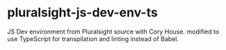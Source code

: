 # pluralsight-js-dev-env-ts
JS Dev environment from Pluralsight source with Cory House. modified to use TypeScript for transpilation and linting instead of Babel.
